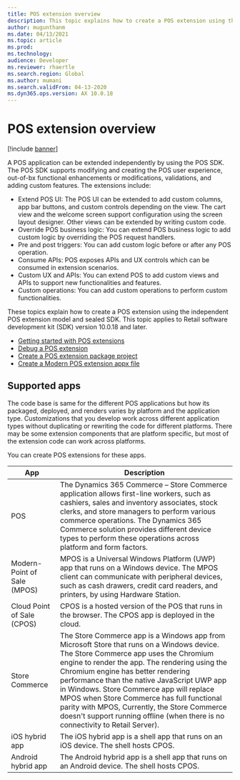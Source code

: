 ```yaml
---
title: POS extension overview
description: This topic explains how to create a POS extension using the new independent POS extension model and sealed SDK.
author: mugunthanm
ms.date: 04/13/2021
ms.topic: article
ms.prod: 
ms.technology: 
audience: Developer
ms.reviewer: rhaertle
ms.search.region: Global
ms.author: mumani
ms.search.validFrom: 04-13-2020
ms.dyn365.ops.version: AX 10.0.18
---
```


# POS extension overview

[!include [banner](../includes/banner.md)]

A POS application can be extended independently by using the POS SDK. The POS SDK supports modifying and creating the POS user experience, out-of-bx functional enhancements or modifications, validations, and adding custom features. The extensions include:

+ Extend POS UI: The POS UI can be extended to add custom columns, app bar buttons, and custom controls depending on the view. The cart view and the welcome screen support configuration using the screen layout designer. Other views can be extended by writing custom code.
+ Override POS business logic: You can extend POS business logic to add custom logic by overriding the POS request handlers.
+ Pre and post triggers: You can add custom logic before or after any POS operation.
+ Consume APIs: POS exposes APIs and UX controls which can be consumed in extension scenarios.
+ Custom UX and APIs: You can extend POS to add custom views and APIs to support new functionalities and features.
+ Custom operations: You can add custom operations to perform custom functionalities.

These topics explain how to create a POS extension using the independent POS extension model and sealed SDK. This topic applies to Retail software development kit (SDK) version 10.0.18 and later.

+ [Getting started with POS extensions](pos-getting-started.md)
+ [Debug a POS extension](debug-pos-extension.md)
+ [Create a POS extension package project](create-pos-extension-package.md)
+ [Create a Modern POS extension appx file](create-pos-extension-appx.md)

## Supported apps

The code base is same for the different POS applications but how its packaged, deployed, and renders varies by platform and the application type. Customizations that you develop work across different application types without duplicating or rewriting the code for different platforms. There may be some extension components that are platform specific, but most of the extension code can work across platforms.

You can create POS extensions for these apps.

App | Description
---|---
POS | The Dynamics 365 Commerce – Store Commerce application allows first-line workers, such as cashiers, sales and inventory associates, stock clerks, and store managers to perform various commerce operations. The Dynamics 365 Commerce solution provides different device types to perform these operations across platform and form factors.
Modern-Point of Sale (MPOS) | MPOS is a Universal Windows Platform (UWP) app that runs on a Windows device. The MPOS client can communicate with peripheral devices, such as cash drawers, credit card readers, and printers, by using Hardware Station.
Cloud Point of Sale (CPOS) | CPOS is a hosted version of the POS that runs in the browser. The CPOS app is deployed in the cloud.
Store Commerce | The Store Commerce app is a Windows app from Microsoft Store that runs on a Windows device. The Store Commerce app uses the Chromium engine to render the app. The rendering using the Chromium engine has better rendering performance than the native JavaScript UWP app in Windows. Store Commerce app will replace MPOS when Store Commerce  has full functional parity with MPOS, Currently, the Store Commerce doesn't support running offline (when there is no connectivity to Retail Server).
iOS hybrid app | The iOS hybrid app is a shell app that runs on an iOS device. The shell hosts CPOS.
Android hybrid app | The Android hybrid app is a shell app that runs on an Android device. The shell hosts CPOS.
